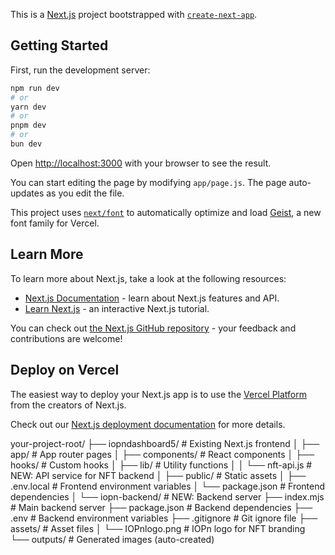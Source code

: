 This is a [Next.js](https://nextjs.org) project bootstrapped with [`create-next-app`](https://github.com/vercel/next.js/tree/canary/packages/create-next-app).

## Getting Started

First, run the development server:

```bash
npm run dev
# or
yarn dev
# or
pnpm dev
# or
bun dev
```

Open [http://localhost:3000](http://localhost:3000) with your browser to see the result.

You can start editing the page by modifying `app/page.js`. The page auto-updates as you edit the file.

This project uses [`next/font`](https://nextjs.org/docs/app/building-your-application/optimizing/fonts) to automatically optimize and load [Geist](https://vercel.com/font), a new font family for Vercel.

## Learn More

To learn more about Next.js, take a look at the following resources:

- [Next.js Documentation](https://nextjs.org/docs) - learn about Next.js features and API.
- [Learn Next.js](https://nextjs.org/learn) - an interactive Next.js tutorial.

You can check out [the Next.js GitHub repository](https://github.com/vercel/next.js) - your feedback and contributions are welcome!

## Deploy on Vercel

The easiest way to deploy your Next.js app is to use the [Vercel Platform](https://vercel.com/new?utm_medium=default-template&filter=next.js&utm_source=create-next-app&utm_campaign=create-next-app-readme) from the creators of Next.js.

Check out our [Next.js deployment documentation](https://nextjs.org/docs/app/building-your-application/deploying) for more details.



your-project-root/
├── iopndashboard5/          # Existing Next.js frontend
│   ├── app/                # App router pages
│   ├── components/         # React components
│   ├── hooks/              # Custom hooks
│   ├── lib/                # Utility functions
│   │   └── nft-api.js     # NEW: API service for NFT backend
│   ├── public/             # Static assets
│   ├── .env.local         # Frontend environment variables
│   └── package.json       # Frontend dependencies
│
└── iopn-backend/           # NEW: Backend server
    ├── index.mjs          # Main backend server
    ├── package.json       # Backend dependencies
    ├── .env               # Backend environment variables
    ├── .gitignore         # Git ignore file
    ├── assets/            # Asset files
    │   └── IOPnlogo.png  # IOPn logo for NFT branding
    └── outputs/          # Generated images (auto-created)